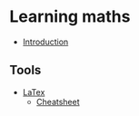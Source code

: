 # Learning maths

* [Introduction](README.md)

## Tools
* [LaTex](LaTex)
    * [Cheatsheet](LaTex/cheatsheet.md)